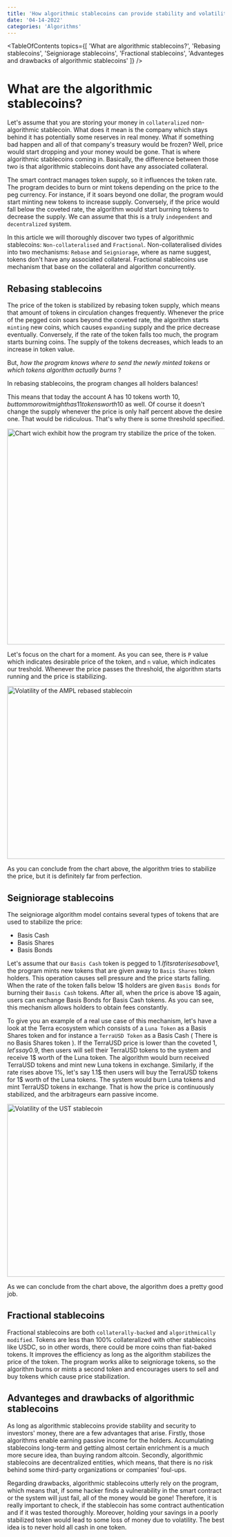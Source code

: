 ```yaml
---
title: 'How algorithmic stablecoins can provide stability and volatility simultaneously ?'
date: '04-14-2022'
categories: 'Algorithms'
---
```



<TableOfContents topics={[
    'What are algorithmic stablecoins?',
    'Rebasing stablecoins',
    'Seigniorage stablecoins',
    'Fractional stablecoins',
    'Advanteges and drawbacks of algorithmic stablecoins'
]} />


# What are the algorithmic stablecoins?

Let's assume that you are storing your money in `collateralized` non-algorithmic stablecoin. What does it mean is the company which stays behind it has potentially some reserves in real money. What if something bad happen and all of that company's treasury would be frozen? Well, price would start dropping and your money would be gone. That is where algorithmic stablecoins coming in. Basically, the difference between those two is that algorithmic stablecoins dont have any associated collateral.

The smart contract manages token supply, so it influences the token rate. The program decides to burn or mint tokens depending on the price to the peg currency. For instance, if it soars beyond one dollar, the program would start minting new tokens to increase supply. Conversely, if the price would fall below the coveted rate, the algorithm would start burning tokens to decrease the supply. We can assume that this is a truly `independent` and `decentralized` system.  

In this article we will thoroughly discover two types of algorithmic stablecoins:  `Non-collateralised` and `Fractional`. Non-collateralised divides into two mechanisms: `Rebase` and `Seigniorage`, where as name suggest, tokens don't have any associated collateral. Fractional stablecoins use mechanism that base on the collateral and algorithm concurrently.

## Rebasing stablecoins

The price of the token is stabilized by rebasing token supply, which means that amount of tokens in circulation changes frequently. Whenever the price of the pegged coin soars beyond the coveted rate, the algorithm starts `minting` new coins, which causes `expanding` supply and the price decrease eventually. Conversely, if the rate of the token falls too much, the program starts burning coins. The supply of the tokens decreases, which leads to an increase in token value. 

But, *how the program knows where to send the newly minted tokens* or *which tokens algorithm actually burns* ?

<Emphasize type='important'>
    In rebasing stablecoins, the program changes all holders balances!
</Emphasize>

This means that today the account A has 10 tokens worth 10$, but tommorow it might has 11 tokens worth 10$ as well. Of course it doesn't change the supply whenever the price is only half percent above the desire one. That would be ridiculous. That's why there is some threshold specified. 

<Image src='/images/algorithmic-stablecoins/chart.png' alt='Chart wich exhibit how the program try stabilize the price of the token.' width="700" height="500" />

Let's focus on the chart for a moment. As you can see, there is `P` value which indicates desirable price of the token, and `n` value, which indicates our treshold. Whenever the price passes the threshold, the algorithm starts running and the price is stabilizing.

<Image src='/images/algorithmic-stablecoins/chart2.png' alt='Volatility of the AMPL rebased stablecoin' width="800" height="400" />

As you can conclude from the chart above, the algorithm tries to stabilize the price, but it is definitely far from perfection.

## Seigniorage stablecoins

The seigniorage algorithm model contains several types of tokens that are used to stabilize the price:
- Basis Cash
- Basis Shares
- Basis Bonds 

Let's assume that our `Basis Cash` token is pegged to 1$. If its rate rises above 1$, the program mints new tokens that are given away to `Basis Shares` token holders. This operation causes sell pressure and the price starts falling. When the rate of the token falls below 1$ holders are given `Basis Bonds` for burning their `Basis Cash` tokens. After all, when the price is above 1$ again, users can exchange Basis Bonds for Basis Cash tokens. As you can see, this mechanism allows holders to obtain fees constantly.

To give you an example of a real use case of this mechanism, let's have a look at the Terra ecosystem which consists of a `Luna Token` as a Basis Shares token and for instance a `TerraUSD Token` as a Basis Cash ( There is no Basis Shares token ). If the TerraUSD price is lower than the coveted 1$, let's say 0.9$, then users will sell their TerraUSD tokens to the system and receive 1$ worth of the Luna token. The algorithm would burn received TerraUSD tokens and mint new Luna tokens in exchange. Similarly, if the rate rises above 1%, let's say 1.1$ then users will buy the TerraUSD tokens for 1$ worth of the Luna tokens. The system would burn Luna tokens and mint TerraUSD tokens in exchange. That is how the price is continuously stabilized, and the arbitrageurs earn passive income.    

<Image src='/images/algorithmic-stablecoins/chart3.png' alt='Volatility of the UST stablecoin' width="800" height="400" />

As we can conclude from the chart above, the algorithm does a pretty good job. 

## Fractional stablecoins

Fractional stablecoins are both `collaterally-backed` and `algorithmically modified`. Tokens are less than 100% collateralized with other stablecoins like USDC, so in other words, there could be more coins than fiat-baked tokens. It improves the efficiency as long as the algorithm stabilizes the price of the token. The program works alike to seigniorage tokens, so the algorithm burns or mints a second token and encourages users to sell and buy tokens which cause price stabilization.

## Advanteges and drawbacks of algorithmic stablecoins

As long as algorithmic stablecoins provide stability and security to investors' money, there are a few advantages that arise. Firstly, those algorithms enable earning passive income for the holders. Accumulating stablecoins long-term and getting almost certain enrichment is a much more secure idea, than buying random altcoin. Secondly, algorithmic stablecoins are decentralized entities, which means, that there is no risk behind some third-party organizations or companies' foul-ups.  

Regarding drawbacks, algorithmic stablecoins utterly rely on the program, which means that, if some hacker finds a vulnerability in the smart contract or the system will just fail, all of the money would be gone! Therefore, it is really important to check, if the stablecoin has some contract authentication and if it was tested thoroughly. Moreover, holding your savings in a poorly stabilized token would lead to some loss of money due to volatility. The best idea is to never hold all cash in one token.  